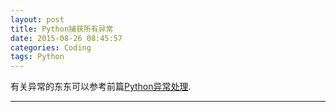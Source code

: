 ```yaml
---
layout: post
title: Python捕获所有异常
date: 2015-08-26 08:45:57
categories: Coding
tags: Python
---
```


有关异常的东东可以参考前篇[Python异常处理](http://platinhom.github.io/2015/08/25/PythonException/).





-----